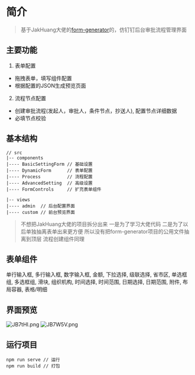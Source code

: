 
# 简介
> 基于JakHuang大佬的[form-generator](https://github.com/JakHuang/form-generator)的，仿钉钉后台审批流程管理界面
## 主要功能
1. 表单配置
  - 拖拽表单，填写组件配置
  - 根据配置的JSON生成预览页面
2. 流程节点配置
  - 创建审批流程(发起人，审批人，条件节点，抄送人), 配置节点详细数据
  - 必填节点校验

## 基本结构
```
// src
|-- components
|---- BasicSettingForm // 基础设置
|---- DynamicForm      // 表单配置
|---- Process          // 流程配置
|---- AdvancedSetting  // 高级设置
|---- FormControls     // 扩充表单组件

|-- views
|---- admin  // 后台配置界面
|---- custom // 前台预览界面
```
> 不想把JakHuang大佬的项目拆分出来 一是为了学习大佬代码 二是为了以后单独抽离表单出来更方便 所以没有把form-generator项目的公用文件抽离到顶层 流程创建组件同理

## 表单组件
单行输入框, 多行输入框, 数字输入框, 金额, 下拉选择, 级联选择, 省市区, 单选框组, 多选框组, 滑块, 组织机构, 时间选择, 时间范围, 日期选择, 日期范围, 附件, 布局容器, 表格/明细

## 界面预览
![JB7tHI.png](https://s1.ax1x.com/2020/04/24/JB7tHI.png)
![JB7W5V.png](https://s1.ax1x.com/2020/04/24/JB7W5V.png)

## 运行项目
```
npm run serve // 运行
npm run build // 打包
```